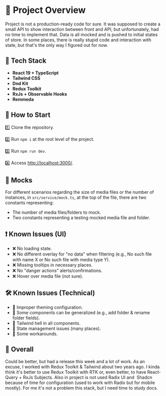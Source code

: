 # 📌 Project Overview

Project is not a production-ready code for sure. It was supposed to create a small API to show interaction between front and API, but unfortunately, had no time to implement that. Data is all mocked and is pushed to initial states of store. In some places, there is really stupid code and interaction with state, but that's the only way I figured out for now.


## 🚀 Tech Stack

- **React 19 + TypeScript**
- **Tailwind CSS**
- **Dnd Kit**
- **Redux Toolkit**
- **RxJs + Observable Hooks**
- **Remmeda**


## 🔧 How to Start

1️⃣ Clone the repository.

2️⃣ Run `npm i` at the root level of the project.

3️⃣ Run `npm run dev`.

4️⃣ Access [http://localhost:3000](http://localhost:3000/)[/](http://localhost:3000/).


## 📂 Mocks

For different scenarios regarding the size of media files or the number of instances, in `src/service/mock.ts`, at the top of the file, there are two constants representing:

- The number of media files/folders to mock.
- Two constants representing a testing mocked media file and folder.


## ❗ Known Issues (UI)

- ❌ No loading state.
- ❌ No different overlay for "no data" when filtering (e.g., No such file with name X or No such file with media type Y).
- ❌ Missing tooltips in necessary places.
- ❌ No "danger actions" alerts/confirmations.
- ❌ Hover over media file (not sure).


## 🛠️ Known Issues (Technical)

- 🔧 Improper theming configuration.
- 🔧 Some components can be generalized (e.g., add folder & rename folder fields).
- 🔧 Tailwind hell in all components.
- 🔧 State management issues (many places).
- 🔧 Some workarounds.


## 💭 Overall

Could be better, but had a release this week and a lot of work. As an excuse, I worked with Redux Toolkit & Tailwind about two years ago. I kinda think it's better to use Redux Toolkit with RTK or, even better, to have React-Query + RxJs Subjects. Also in project is not used Radix UI and  Shadcn because of time for configuration (used to work with Radix but for mobile mostly). For me it's not a problem this stack, but I need time to study docs.



